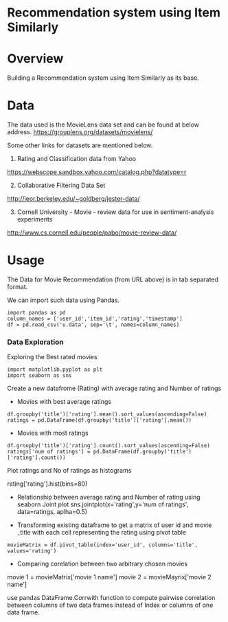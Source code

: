# Recommendation system using Item Similarly

# Overview

Building a Recommendation system using Item Similarly as its base.

# Data 

The data used is the MovieLens data set and can be found at below address.
https://grouplens.org/datasets/movielens/


Some other links for datasets are mentioned below.
1. Rating and Classification data from Yahoo

https://webscope.sandbox.yahoo.com/catalog.php?datatype=r

2. Collaborative Filtering Data Set

http://ieor.berkeley.edu/~goldberg/jester-data/

3. Cornell University - Movie - review data for use in sentiment-analysis experiments

http://www.cs.cornell.edu/people/pabo/movie-review-data/

# Usage

The Data for Movie Recommendation (from URL above) is in tab separated format.

We can import such data using Pandas.

```
import pandas as pd
column_names = ['user_id','item_id','rating','timestamp']
df = pd.read_csv('u.data', sep='\t', names=column_names)
```

### Data Exploration

Exploring the Best rated movies

```
import matplotlib.pyplot as plt
import seaborn as sns

```
Create a new datafrome (Rating) with average rating and Number of ratings

- Movies with best average ratings
```
df.groupby('title')['rating'].mean().sort_values(ascending=False)
ratings = pd.DataFrame(df.groupby('title')['rating'].mean())
```

- Movies with most ratings
```
df.groupby('title')['rating'].count().sort_values(ascending=False)
ratings['num of ratings'] = pd.DataFrame(df.groupby('title')['rating'].count())
```

Plot ratings and No of ratings as histograms

rating['rating'].hist(bins=80)

- Relationship between average rating and Number of rating using seaborn Joint plot
sns.jointplot(x='rating',y='num of ratings', data=ratings, aplha=0.5)

- Transforming existing dataframe to get a matrix of user id and movie _title with each cell representing the rating using pivot table

```
movieMatrix = df.pivot_table(index='user_id', columns='title', values='rating')
```

- Comparing corelation between two arbitrary chosen movies

movie 1 = movieMatrix['movie 1 name']
movie 2 = movieMayrix['movie 2 name']

use pandas DataFrame.Corrwith function to compute pairwise correlation between columns of two data frames instead of Index or columns of one data frame. 


